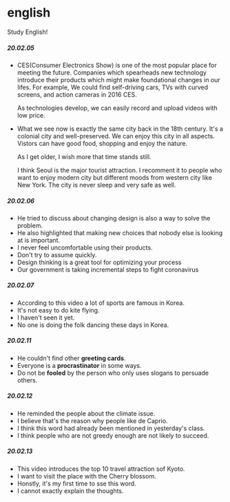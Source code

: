 # english
Study English!


##### 20.02.05
- CES(Consumer Electronics Show) is one of the most popular place for meeting the future.
    Companies which spearheads new technology introduce their products which might make foundational changes in our lifes.
    For example, We could find self-driving cars, TVs with curved screens, and action cameras in 2016 CES.
    
    As technologies develop, we can easily record and upload videos with low price.
    
- What we see now is exactly the same city back in the 18th century.
  It's a colonial city and well-preserved. We can enjoy this city in all aspects.
  Vistors can have good food, shopping and enjoy the nature. 

  As I get older, I wish more that time stands still.

  I think Seoul is the major tourist attraction.
  I recomment it to people who want to enjoy modern city but different moods from western city like New York.
  The city is never sleep and very safe as well.

##### 20.02.06
- He tried to discuss about changing design is also a way to solve the problem.
- He also highlighted that making new choices that nobody else is looking at is important.
- I never feel uncomfortable using their products.
- Don't try to assume quickly.
- Design thinking is a great tool for optimizing your process
- Our government is taking incremental steps to fight coronavirus

##### 20.02.07
- According to this video a lot of sports are famous in Korea.
- It's not easy to do kite flying.
- I haven't seen it yet.
- No one is doing the folk dancing these days in Korea.

##### 20.02.11
- He couldn't find other **greeting cards**.
- Everyone is a **procrastinator** in some ways.
- Do not be **fooled** by the person who only uses slogans to persuade others.

##### 20.02.12
- He reminded the people about the climate issue.
- I believe that's the reason why people like de Caprio.
- I think this word had already been mentioned in yesterday's class.
- I think people who are not greedy enough are not likely to succeed.

##### 20.02.13
- This video introduces the top 10 travel attraction sof Kyoto.
- I want to visit the place with the Cherry blossom.
- Honstly, it's my first time to sse this word.
- I cannot exactly explain the thoughts.
